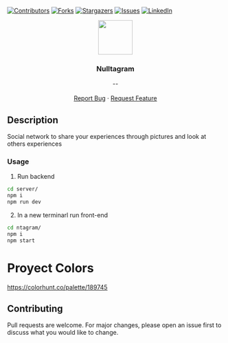 [![Contributors][contributors-shield]][contributors-url]
[![Forks][forks-shield]][forks-url]
[![Stargazers][stars-shield]][stars-url]
[![Issues][issues-shield]][issues-url]
[![LinkedIn][linkedin-shield]][linkedin-url]


<p align="center">
  <img src="https://img.icons8.com/carbon-copy/2x/camera.png" width="80" height="80">
  <h3 align="center">Nulltagram</h3>

  <p align="center">
        <em>--</em>
    <br /><br />
    <a href="https://github.com/fredhii/nulltagram/issues">Report Bug</a>
    ·
    <a href="https://github.com/fredhii/nulltagram/issues">Request Feature</a>
  </p>
</p>

## Description
Social network to share your experiences through pictures and look at others experiences

### Usage
1) Run backend
```sh
cd server/
npm i
npm run dev
```
2) In a new terminarl run front-end
```sh
cd ntagram/
npm i
npm start
```

# Proyect Colors
https://colorhunt.co/palette/189745

## Contributing
Pull requests are welcome. For major changes, please open an issue first to discuss what you would like to change.



[contributors-shield]: https://img.shields.io/github/contributors/fredhii/nulltagram?style=flat-square
[contributors-url]: https://github.com/fredhii/nulltagram/graphs/contributors
[forks-shield]: https://img.shields.io/github/forks/fredhii/nulltagram.svg?style=flat-square
[forks-url]: https://github.com/fredhii/nulltagram/network/members
[stars-shield]: https://img.shields.io/github/stars/fredhii/nulltagram.svg?style=flat-square
[stars-url]: https://github.com/fredhii/nulltagram/stargazers
[issues-shield]: https://img.shields.io/github/issues/fredhii/nulltagram?style=flat-square
[issues-url]: https://github.com/fredhii/nulltagram/issues
[linkedin-shield]: https://img.shields.io/badge/-LinkedIn-black.svg?style=flat-square&logo=linkedin&colorB=555
[linkedin-url]: https://linkedin.com/in/fredhii
